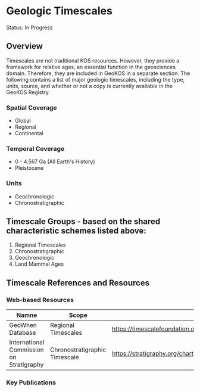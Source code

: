 # Geologic Timescales
Status: In Progress
## Overview
Timescales are not traditional KOS resources. However, they provide a framework for relative ages, an essential function in the geosciences domain. Therefore, they are included in GeoKOS in a separate section. The following contains a list of major geologic timescales, including the type, units, source, and whether or not a copy is currently available in the GeoKOS Registry.

### Spatial Coverage
* Global 
* Regional
* Continental

### Temporal Coverage
* 0 - 4.567 Ga (All Earth's History)
* Pleistocene

### Units
* Geochronologic 
* Chronostratigraphic

## Timescale Groups - based on the shared characteristic schemes listed above:
1. Regional Timescales
2. Chronostratigraphic
3. Geochronologic
4. Land Mammal Ages

## Timescale References and Resources
### Web-based Resources
| Namne | Scope | URL | Description |
| -- | -- | -- | -- |
| GeoWhen Database | Regional Timescales | https://timescalefoundation.org/resources/geowhen/regions.html | |
| International Commission on Stratigraphy | Chronostratigraphic Timescale | https://stratigraphy.org/chart | Chronostratigraphic domain authority |

### Key Publications


